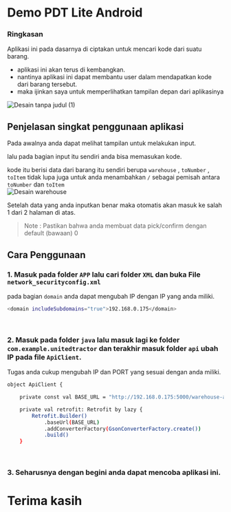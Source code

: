 # Demo PDT Lite Android

### Ringkasan
Aplikasi ini pada dasarnya di ciptakan untuk mencari kode dari suatu barang.

* aplikasi ini akan terus di kembangkan.
* nantinya aplikasi ini dapat membantu user dalam mendapatkan kode dari barang tersebut.
* maka ijinkan saya untuk memperlihatkan tampilan depan dari aplikasinya

![Desain tanpa judul (1)](https://github.com/user-attachments/assets/dd050de8-c710-44f7-8a1a-8db4441313e2)

## Penjelasan singkat penggunaan aplikasi

<p>Pada awalnya anda dapat melihat tampilan untuk melakukan input.</p>
  lalu pada bagian input itu sendiri anda bisa memasukan kode.

kode itu berisi data dari barang itu sendiri berupa ``warehouse`` , ``toNumber`` , ``toItem``
tidak lupa juga untuk anda menambahkan `/` sebagai pemisah antara `toNumber` dan `toItem`
<br>
![Desain warehouse](https://github.com/user-attachments/assets/98cc51d3-4f50-4187-9780-6546393ab8af)

Setelah data yang anda inputkan benar maka otomatis akan masuk ke salah 1 dari 2 halaman di atas.

>Note : Pastikan bahwa anda membuat data pick/confirm dengan default (bawaan) 0 

## Cara Penggunaan

### 1. Masuk pada folder `APP` lalu cari folder `XML` dan buka File ``network_securityconfig.xml``
pada bagian `domain` anda dapat mengubah IP dengan IP yang anda miliki.
``` sh
<domain includeSubdomains="true">192.168.0.175</domain>
```
<br>

### 2. Masuk pada folder `java` lalu masuk lagi ke folder `com.example.unitedtractor` dan terakhir masuk folder `api` ubah IP pada file `ApiClient`.
Tugas anda cukup mengubah IP dan PORT yang sesuai dengan anda miliki.
``` sh
object ApiClient {

    private const val BASE_URL = "http://192.168.0.175:5000/warehouse-api/api/v1/"

    private val retrofit: Retrofit by lazy {
        Retrofit.Builder()
            .baseUrl(BASE_URL)
            .addConverterFactory(GsonConverterFactory.create())
            .build()
    }
```
<br>

### 3. Seharusnya dengan begini anda dapat mencoba aplikasi ini.

# Terima kasih 
